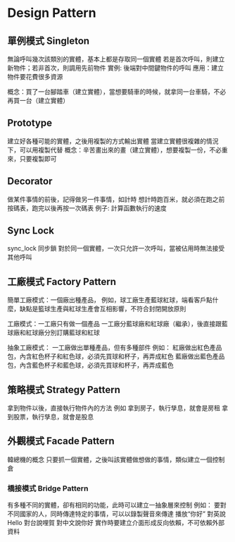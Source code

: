

# Design Pattern
## 單例模式 Singleton
無論呼叫幾次該類別的實體，基本上都是存取同一個實體
若是首次呼叫，則建立新物件；若非首次，則調用先前物件
實例: 後端對中間鍵物件的呼叫
應用：建立物件要花費很多資源

概念：買了一台腳踏車（建立實體），當想要騎車的時候，就拿同一台車騎，不必再買一台（建立實體）

## Prototype 
建立好各種可能的實體，之後用複製的方式輸出實體
當建立實體很複雜的情況下，可以用複製代替
概念：辛苦畫出來的畫（建立實體），想要複製一份，不必重來，只要複製即可

## Decorator 
做某件事情的前後，記得做另一件事情，如計時
想計時跑百米，就必須在跑之前按碼表，跑完以後再按一次碼表
例子: 計算函數執行的速度

## Sync Lock
sync_lock 同步鎖
對於同一個實體，一次只允許一次呼叫，當被佔用時無法接受其他呼叫


## 工廠模式 Factory Pattern
簡單工廠模式：一個廠出種產品，
例如，球工廠生產藍球紅球，端看客戶點什麼，缺點是籃球生產與紅球生產會互相影響，不符合封閉開放原則

工廠模式：一工廠只有做一個產品
一工廠分藍球廠和紅球廠（繼承），後直接跟藍球廠和紅球廠分別訂購藍球和紅球

抽象工廠模式： 一工廠做出單種產品，但有多種部件
例如：
紅廠做出紅色產品包，內含紅色杯子和紅色球，必須先買球和杯子，再弄成紅色
藍廠做出藍色產品包，內含藍色杯子和藍色球，必須先買球和杯子，再弄成藍色

## 策略模式 Strategy Pattern
拿到物件以後，直接執行物件內的方法
例如
拿到房子，執行孳息，就會是房租
拿到股票，執行孳息，就會是股息

## 外觀模式 Facade Pattern
韓總機的概念
只要抓一個實體，之後叫該實體做想做的事情，類似建立一個控制倉

### 橋接模式 Bridge Pattern
有多種不同的實體，卻有相同的功能，此時可以建立一抽象層來控制
例如：
要對不同國家的人，同時傳達特定的事情，可以以錄製聲音來傳達
播放“你好”
對英說Hello
對台說哩賀
對中文說你好
實作時要建立介面形成反向依賴，不可依賴外部資料